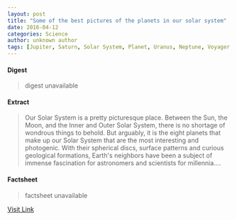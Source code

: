 ```yaml
---
layout: post
title: "Some of the best pictures of the planets in our solar system"
date: 2016-04-12
categories: Science
author: unknown author
tags: [Jupiter, Saturn, Solar System, Planet, Uranus, Neptune, Voyager 2, Mars, Sun, CassiniHuygens, Gas giant, Voyager program, Physical sciences, Planemos, Substellar objects, Astronomical objects, Bodies of the Solar System, Planets of the Solar System, Planets, Astronomy, Space science, Outer space, Planetary science]
---
```



#### Digest
>digest unavailable

#### Extract
>Our Solar System is a pretty picturesque place. Between the Sun, the Moon, and the Inner and Outer Solar System, there is no shortage of wondrous things to behold. But arguably, it is the eight planets that make up our Solar System that are the most interesting and photogenic. With their spherical discs, surface patterns and curious geological formations, Earth's neighbors have been a subject of immense fascination for astronomers and scientists for millennia....

#### Factsheet
>factsheet unavailable

[Visit Link](http://phys.org/news340879738.html)


